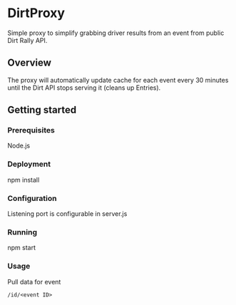 # DirtProxy
Simple proxy to simplify grabbing driver results from an event from public Dirt Rally API.
## Overview
The proxy will automatically update cache for each event every 30 minutes until the Dirt API stops serving it (cleans up Entries).
## Getting started
### Prerequisites
Node.js
### Deployment
npm install
### Configuration
Listening port is configurable in server.js
### Running
npm start
### Usage
Pull data for event

```
/id/<event ID>
```